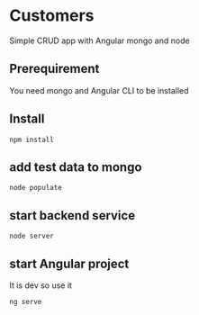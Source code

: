 # Customers

Simple CRUD app with Angular mongo and node

## Prerequirement

You need mongo and Angular CLI to be installed

## Install

```
npm install
```

## add test data to mongo

```
node populate

```

## start backend service

```
node server
```

## start Angular project

It is dev so use it

```
ng serve
```
